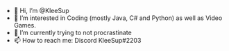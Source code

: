 - 👋 Hi, I’m @KleeSup
- 👀 I’m interested in Coding (mostly Java, C# and Python) as well as Video Games.
- 🌱 I’m currently trying to not procrastinate
- 📫 How to reach me: Discord KleeSup#2203

<!---
KleeSup/KleeSup is a ✨ special ✨ repository because its `README.md` (this file) appears on your GitHub profile.
You can click the Preview link to take a look at your changes.
--->
